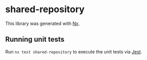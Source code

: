 # shared-repository

This library was generated with [Nx](https://nx.dev).

## Running unit tests

Run `nx test shared-repository` to execute the unit tests via [Jest](https://jestjs.io).
